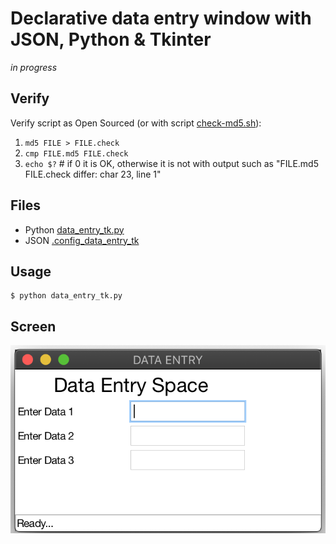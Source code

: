 # Declarative data entry window with JSON, Python & Tkinter
<i>in progress</i>

## Verify
Verify script as Open Sourced (or with script [check-md5.sh](check-md5.sh)):
1. `md5 FILE > FILE.check`
1. `cmp FILE.md5 FILE.check`        
1. `echo $?` # if 0 it is OK, otherwise it is not with output such as "FILE.md5 FILE.check differ: char 23, line 1"

## Files
* Python [data_entry_tk.py](data_entry_tk.py)
* JSON   [.config_data_entry_tk](.config_data_entry_tk)

## Usage
```
$ python data_entry_tk.py
```

## Screen
<img src="https://github.com/realBjornRoden/unix/blob/master/gui/ScreenShot.png" /><br>
